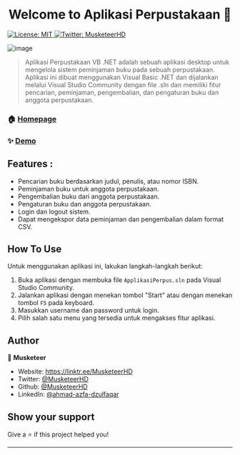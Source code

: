 <h1 align="center">Welcome to Aplikasi Perpustakaan 👋</h1>
<p>
  <a href="#" target="_blank">
    <img alt="License: MIT" src="https://img.shields.io/badge/License-MIT-yellow.svg" />
  </a>
  <a href="https://twitter.com/MusketeerHD" target="_blank">
    <img alt="Twitter: MusketeerHD" src="https://img.shields.io/twitter/follow/MusketeerHD.svg?style=social" />
  </a>
</p>

![image](https://user-images.githubusercontent.com/121343844/229136324-fbfc8f93-a111-4582-8115-4c64959bed7a.png)


> Aplikasi Perpustakaan VB .NET adalah sebuah aplikasi desktop untuk mengelola sistem peminjaman buku pada sebuah perpustakaan. Aplikasi ini dibuat menggunakan Visual Basic .NET dan dijalankan melalui Visual Studio Community dengan file .sln dan memiliki fitur pencarian, peminjaman, pengembalian, dan pengaturan buku dan anggota perpustakaan.

### 🏠 [Homepage](https://github.com/MusketeerHD/Aplikasi-Perpustakaan-VB)

### ✨ [Demo](https://github.com/MusketeerHD/Aplikasi-Perpustakaan-VB)

## Features :

* Pencarian buku berdasarkan judul, penulis, atau nomor ISBN.
* Peminjaman buku untuk anggota perpustakaan.
* Pengembalian buku dari anggota perpustakaan.
* Pengaturan buku dan anggota perpustakaan.
* Login dan logout sistem.
* Dapat mengekspor data peminjaman dan pengembalian dalam format CSV.

## How To Use

Untuk menggunakan aplikasi ini, lakukan langkah-langkah berikut:

1. Buka aplikasi dengan membuka file `ApplikasiPerpus.sln` pada Visual Studio Community.
2. Jalankan aplikasi dengan menekan tombol "Start" atau dengan menekan tombol `F5` pada keyboard.
3. Masukkan username dan password untuk login.
4. Pilih salah satu menu yang tersedia untuk mengakses fitur aplikasi.

## Author

👤 **Musketeer**

* Website: https://linktr.ee/MusketeerHD
* Twitter: [@MusketeerHD](https://twitter.com/MusketeerHD)
* Github: [@MusketeerHD](https://github.com/MusketeerHD)
* LinkedIn: [@ahmad-azfa-dzulfaqar](https://linkedin.com/in/ahmad-azfa-dzulfaqar)

## Show your support

Give a ⭐️ if this project helped you!

***
